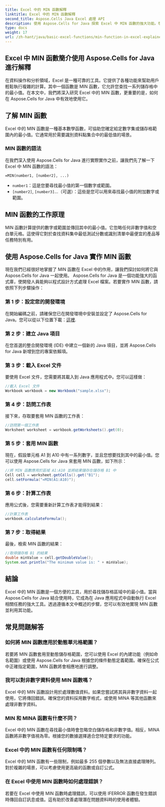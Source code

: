 ```yaml
---
title: Excel 中的 MIN 函數解釋
linktitle: Excel 中的 MIN 函數解釋
second_title: Aspose.Cells Java Excel 處理 API
description: 使用 Aspose.Cells for Java 探索 Excel 中 MIN 函數的強大功能。學會輕鬆找到最小值。
type: docs
weight: 17
url: /zh-hant/java/basic-excel-functions/min-function-in-excel-explained/
---
```


## Excel 中 MIN 函數簡介使用 Aspose.Cells for Java 進行解釋

在資料操作和分析領域，Excel 是一種可靠的工具。它提供了各種功能來幫助用戶輕鬆執行複雜的計算。其中一個函數是 MIN 函數，它允許您查找一系列儲存格中的最小值。在本文中，我們將深入研究 Excel 中的 MIN 函數，更重要的是，如何在 Aspose.Cells for Java 中有效地使用它。

## 了解 MIN 函數

Excel 中的 MIN 函數是一種基本數學函數，可協助您確定給定數字集或儲存格範圍內的最小值。它通常用於需要識別資料點集合中的最低值的場景。

### MIN 函數的語法

在我們深入使用 Aspose.Cells for Java 進行實際實作之前，讓我們先了解一下 Excel 中 MIN 函數的語法：

```
=MIN(number1, [number2], ...)
```

- `number1`：這是您要尋找最小值的第一個數字或範圍。
- `[number2]`, `[number3]`...（可選）：這些是您可以用來尋找最小值的附加數字或範圍。

## MIN 函數的工作原理

MIN 函數計算提供的數字或範圍並傳回其中的最小值。它忽略任何非數字值和空白單元格。這使得它對於查找資料集中最低測試分數或識別清單中最便宜的產品等任務特別有用。

## 使用 Aspose.Cells for Java 實作 MIN 函數

現在我們已經很好地掌握了 MIN 函數在 Excel 中的作用，讓我們探討如何將它與 Aspose.Cells for Java 一起使用。 Aspose.Cells for Java 是一個功能強大的函式庫，使開發人員能夠以程式設計方式處理 Excel 檔案。若要實作 MIN 函數，請依照下列步驟操作：

### 第 1 步：設定您的開發環境

在開始編碼之前，請確保您已在開發環境中安裝並設定了 Aspose.Cells for Java。您可以從以下位置下載：[這裡](https://releases.aspose.com/cells/java/).

### 第 2 步：建立 Java 項目

在您首選的整合開發環境 (IDE) 中建立一個新的 Java 項目，並將 Aspose.Cells for Java 新增到您的專案依賴項。

### 第 3 步：載入 Excel 文件

要使用 Excel 文件，您需要將其載入到 Java 應用程式中。您可以這樣做：

```java
//載入 Excel 文件
Workbook workbook = new Workbook("sample.xlsx");
```

### 第 4 步：訪問工作表

接下來，存取要套用 MIN 函數的工作表：

```java
//訪問第一個工作表
Worksheet worksheet = workbook.getWorksheets().get(0);
```

### 第 5 步：套用 MIN 函數

現在，假設單元格 A1 到 A10 中有一系列數字，並且您想要找到其中的最小值。您可以使用 Aspose.Cells for Java 來套用 MIN 函數，如下所示：

```java
//將 MIN 函數應用於區域 A1:A10 並將結果儲存在儲存格 B1 中
Cell cell = worksheet.getCells().get("B1");
cell.setFormula("=MIN(A1:A10)");
```

### 第 6 步：計算工作表

應用公式後，您需要重新計算工作表才能得到結果：

```java
//計算工作表
workbook.calculateFormula();
```

### 第 7 步：取得結果

最後，檢索 MIN 函數的結果：

```java
//取得儲存格 B1 的結果
double minValue = cell.getDoubleValue();
System.out.println("The minimum value is: " + minValue);
```

## 結論

Excel 中的 MIN 函數是一個方便的工具，用於尋找儲存格區域中的最小值。當與 Aspose.Cells for Java 結合使用時，它成為在 Java 應用程式中自動執行 Excel 相關任務的強大工具。透過遵循本文中概述的步驟，您可以有效地實現 MIN 函數並利用其功能。

## 常見問題解答

### 如何將 MIN 函數應用於動態單元格範圍？

若要將 MIN 函數套用至動態儲存格範圍，您可以使用 Excel 的內建功能（例如命名範圍）或使用 Aspose.Cells for Java 根據您的條件動態定義範圍。確保在公式中正確指定範圍，MIN 函數將會相應地進行調整。

### 我可以對非數字資料使用 MIN 函數嗎？

Excel 中的 MIN 函數設計用於處理數值資料。如果您嘗試將其與非數字資料一起使用，它將傳回錯誤。確保您的資料採用數字格式，或使用 MINA 等其他函數來處理非數字資料。

### MIN 和 MINA 函數有什麼不同？

Excel 中的 MIN 函數在尋找最小值時會忽略空白儲存格和非數字值。相反，MINA 函數將非數字值視為零。根據您的數據選擇適合您特定要求的功能。

### Excel 中的 MIN 函數有任何限制嗎？

Excel 中的 MIN 函數有一些限制，例如最多 255 個參數以及無法直接處理陣列。對於複雜的場景，可以考慮使用更高級的函數或自訂公式。

### 在 Excel 中使用 MIN 函數時如何處理錯誤？

若要在 Excel 中使用 MIN 函數時處理錯誤，可以使用 IFERROR 函數在發生錯誤時傳回自訂訊息或值。這有助於改善處理潛在問題資料時的使用者體驗。